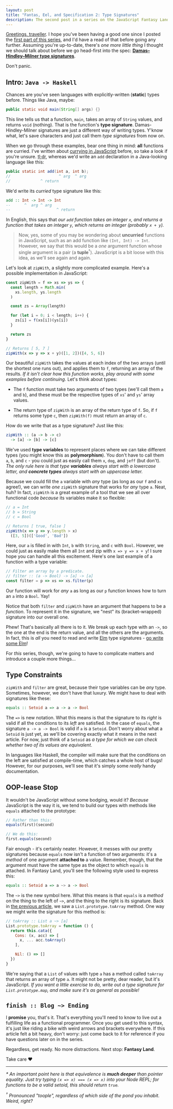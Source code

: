 ```yaml
---
layout: post
title: "Fantas, Eel, and Specification 2: Type Signatures"
description: The second post in a series on the JavaScript Fantasy Land specification.
---
```


[Greetings, traveller](https://en.wikiquote.org/wiki/Garth_Marenghi's_Darkplace#Once_Upon_A_Beginning_.5B1.1.5D). I hope you've been having a good one since I posted the [first part of this series](/2017/03/03/fantas-eel-and-specification/), and I'd have a read of that before going any further. Assuming you're up-to-date, there's _one more little thing_ I thought we should talk about before we go head-first into the spec: [**Damas–Hindley–Milner type signatures**](https://en.wikipedia.org/wiki/Hindley%E2%80%93Milner_type_system).

Don't panic.

## Intro: `Java -> Haskell`

Chances are you've seen languages with explicitly-written (**static**) types before. Things like Java, maybe:

```java
public static void main(String[] args) {}
```

This line tells us that a function, `main`, takes an array of `String` values, and returns `void` (nothing). That is the function's **type signature**. Damas-Hindley-Milner signatures are just a different way of writing types. Y'know what, let's save characters and just call them _type signatures_ from now on.

When we go through these examples, bear one thing in mind: **all** functions are curried. I've written about [currying in JavaScript](/2016/11/12/curry-on-wayward-son/) before, so take a look if you're unsure. <abbr title="too long; didn't read">tl;dr</abbr>, whereas we'd write an `add` declaration in a Java-looking language like this:

```java
public static int add(int a, int b);
//                     ^ arg  ^ arg
//             ^ return
```

We'd write its _curried_ type signature like this:

```haskell
add :: Int -> Int -> Int
--      ^  arg ^ arg
--                    ^ return
```

In English, this says that _our `add` function takes an integer `x`, and returns a function that takes an integer `y`, which returns an integer (probably `x + y`)._

> Now, yes, some of you may be wondering about **uncurried** functions in JavaScript, such as an add function like `(Int, Int) -> Int`. However, we say that this would be a _one_ argument function whose single argument is a pair (a **tuple**<sup>†</sup>). JavaScript is a bit loose with this idea, as we'll see again and again.

Let's look at `zipWith`, a slightly more complicated example. Here's a possible implementation in JavaScript:

```javascript
const zipWith = f => xs => ys => {
  const length = Math.min(
    xs.length, ys.length
  )

  const zs = Array(length)

  for (let i = 0; i < length; i++) {
    zs[i] = f(xs[i])(ys[i])
  }

  return zs
}

// Returns [ 5, 7 ]
zipWith(x => y => x + y)([1, 2])([4, 5, 6])
```

Our beautiful `zipWith` takes the values at each index of the two arrays (until the shortest one runs out), and applies them to `f`, returning an array of the results. _If it isn't clear how this function works, play around with some examples before continuing_. Let's think about types:

- The `f` function must take two arguments of two types (we'll call them `a` and `b`), and these must be the respective types of `xs`' and `ys`' array values.

- The return type of `zipWith` is an array of the return type of `f`. So, if `f` returns some type `c`, then `zipWith(f)` must return an array of `c`.

How do we write that as a type signature? Just like this:

```haskell
zipWith :: (a -> b -> c)
  -> [a] -> [b] -> [c]
```

We've used **type variables** to represent places where we can take different types (you might know this as **polymorphism**). You don't have to call them `a`, `b`, and `c` - you could just as easily call them `x`, `dog`, and `jeff` (but don't). _The only rule here is that type **variables** always start with a lowercase letter, and **concrete types** always start with an uppercase letter._

Because we could fill the `a` variable with _any_ type (as long as our `f` and `xs` agree!), we can write _one_ `zipWith` signature that works for _any_ type `a`. Neat, huh? In fact, `zipWith` is a great example of a tool that we see all over functional code _because_ its variables make it so flexible:

```javascript
// a = Int
// b = String
// c = Bool

// Returns [ true, false ]
zipWith(x => y => y.length > x)
  ([3, 5])(['Good', 'Bad'])
```

Here, our `a` is filled in with `Int`, `b` with `String`, and `c` with `Bool`. However, we could just as easily make them all `Int` and zip with `x => y => x + y`! I sure hope you can handle all this excitement. Here's one last example of a function with a type variable:

```javascript
// Filter an array by a predicate.
// filter :: (a -> Bool) -> [a] -> [a]
const filter = p => xs => xs.filter(p)
```

Our function will work for _any_ `a` as long as our `p` function knows how to turn an `a` into a `Bool`. Yay!

Notice that both `filter` and `zipWith` have an argument that happens to be a _function_. To represent it in the signature, we "nest" its (bracket-wrapped) signature into our overall one.

Phew! That's basically all there is to it. We break up each type with an `->`, so the one at the end is the return value, and all the others are the arguments. In fact, this is _all_ you need to read and write [Elm](http://elm-lang.org/) type signatures - [go write some Elm](/2016/12/11/the-orrery/)!

For _this_ series, though, we're going to have to complicate matters and introduce a couple more things...

## Type Constraints

`zipWith` and `filter` are great, because their type variables can be _any_ type. Sometimes, however, we don't have that luxury. We might have to deal with signatures like these:

```haskell
equals :: Setoid a => a -> a -> Bool
```

The `=>` is new notation. What this means is that the signature to its _right_ is valid if all the conditions to its _left_ are satisfied. In the case of `equals`, the signature `a -> a -> Bool` is valid if `a` is a `Setoid`. Don't worry about what a `Setoid` is just yet, as we'll be covering exactly what it means in the next article. For now, just think of a `Setoid` as _a type for which we can check whether two of its values are equivalent_.

In languages like Haskell, the compiler will make sure that the conditions on the left are satisfied at compile-time, which catches a whole host of bugs! However, for our purposes, we'll see that it's simply some _really_ handy documentation.

## OOP-lease Stop

It wouldn't be JavaScript without some bodging, would it? _Because_ JavaScript is the way it is, we tend to build our types with methods like `equals` attached to the prototype:

```javascript
// Rather than this:
equals(first)(second)

// We do this:
first.equals(second)
```

Fair enough - it's certainly neater. However, it messes with our pretty signatures because `equals` now isn't a function of two arguments: it's a _method_ of one argument **attached to** a value. Remember, though, that the argument must have the same type as the object to which `equals` is attached. In Fantasy Land, you'll see the following style used to express this:

```haskell
equals :: Setoid a => a ~> a -> Bool
```

The `~>` is the new symbol here. What this means is that `equals` is a _method_ on the thing to the left of `~>`, and the thing to the right is its signature. Back in [the previous article](/2017/03/03/fantas-eel-and-specification/), we saw a `List.prototype.toArray` method. One way we might write the signature for this method is:

```javascript
// toArray :: List a ~> [a]
List.prototype.toArray = function () {
  return this.cata({
    Cons: (x, acc) => [
      x, ... acc.toArray()
    ],

    Nil: () => []
  })
}
```

We're saying that a `List` of values with type `a` has a method called `toArray` that returns an array of type `a`. It might not be pretty, dear reader, but it's JavaScript. _If you want a little exercise to do, write out a type signature for `List.prototype.map`, and make sure it's as general as possible!_

## `finish :: Blog ~> Ending`

I **promise** you, that's it. That's everything you'll need to know to live out a fulfilling life as a functional programmer. Once you get used to this syntax, it's just like riding a bike with weird arrows and brackets everywhere. If this article felt a bit heavy, don't worry: just come back to it for reference if you have questions later on in the series.

Regardless, get ready. No more distractions. Next stop: **Fantasy Land**.

Take care &hearts;

---

_* An important point here is that equivalence is **much deeper** than pointer equality. Just try typing `(x => x) === (x => x)` into your Node REPL; for functions to be a valid setoid, this should return `true`._

_<sup>†</sup> Pronounced "toople", regardless of which side of the pond you inhabit. Weird, right?_
